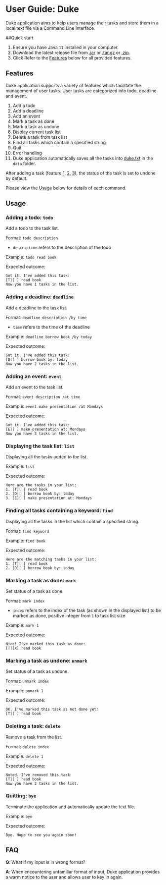 # User Guide: Duke
Duke application aims to help users manage their tasks and store them in a local
 text file via a Command Line Interface.

##Quick start
1. Ensure you have Java `11` installed in your computer.
2. Download the latest release file from [.jar](https://github.com/wang1351/ip/releases/download/A-Jar/ip.jar) or [.tar.gz](https://github.com/wang1351/ip/archive/refs/tags/A-Jar.tar.gz) or [.zip](https://github.com/wang1351/ip/archive/refs/tags/A-Jar.zip).
3. Click
Refer to the [Features]() below for all provided features.

## Features 
Duke application supports a variety of features which facilitate the management of user tasks. User tasks are categorized
into todo, deadline and event.
1. Add a todo
2. Add a deadline
3. Add an event
4. Mark a task as done
5. Mark a task as undone
6. Display current task list
7. Delete a task from task list
8. Find all tasks which contain a specified string
9. Quit
10. Error handling
11. Duke application automatically saves all the tasks into [duke.txt](../data/duke.txt) in the `data` folder.

After adding a task (feature [1](), [2](), [3]()), the status of the task is set to undone by default.

Please view the [Usage]() below for details of each command.

## Usage

### Adding a todo: `todo` 
Add a todo to the task list.

Format: `todo description`

- `description` refers to the description of the todo 

Example: `todo read book`

Expected outcome:


```
Got it. I've added this task: 
[T][ ] read book
Now you have 1 tasks in the list.
```

### Adding a deadline: `deadline` 
Add a deadline to the task list.

Format: `deadline description /by time`

- `time` refers to the time of the deadline 

Example: `deadline borrow book /by today`

Expected outcome:


```
Got it. I've added this task: 
[D][ ] borrow book by: today
Now you have 2 tasks in the list.
```

### Adding an event: `event` 
Add an event to the task list.

Format: `event description /at time`

Example: `event make presentation /at Mondays`

Expected outcome:


```
Got it. I've added this task: 
[E][ ] make presentation at: Mondays
Now you have 3 tasks in the list.
```

### Displaying the task list: `list` 
Displaying all the tasks added to the list.

Example: `list`

Expected outcome:


```
Here are the tasks in your list:
1. [T][ ] read book
2. [D][ ] borrow book by: today
3. [E][ ] make presentation at: Mondays
```

### Finding all tasks containing a keyword: `find` 
Displaying all the tasks in the list which contain a specified string.

Format: `find keyword`
 
Example: `find book`

Expected outcome:


```
Here are the matching tasks in your list:
1. [T][ ] read book
2. [D][ ] borrow book by: today
```

### Marking a task as done: `mark` 
Set status of a task as done.

Format: `mark index`

- `index` refers to the index of the task (as shown in the displayed list) to be marked as done, positive integer from `1` to task list size

Example: `mark 1`

Expected outcome:

```
Nice! I've marked this task as done:
[T][X] read book
```

### Marking a task as undone: `unmark` 
Set status of a task as undone.

Format: `unmark index`

Example: `unmark 1`

Expected outcome:

```
OK, I've marked this task as not done yet:
[T][ ] read book
```

### Deleting a task: `delete` 
Remove a task from the list.

Format: `delete index`

Example: `delete 1`

Expected outcome:

```
Noted. I've removed this task:
[T][ ] read book
Now you have 2 tasks in the list.
``` 
### Quitting: `bye` 
Terminate the application and automatically update the text file.

Example: `bye`

Expected outcome:
```
Bye. Hope to see you again soon!
```



## FAQ
**Q**: What if my input is in wrong format?

**A**: When encountering unfamiliar format of input, Duke application provides a warm notice to the user
and allows user to key in again.
